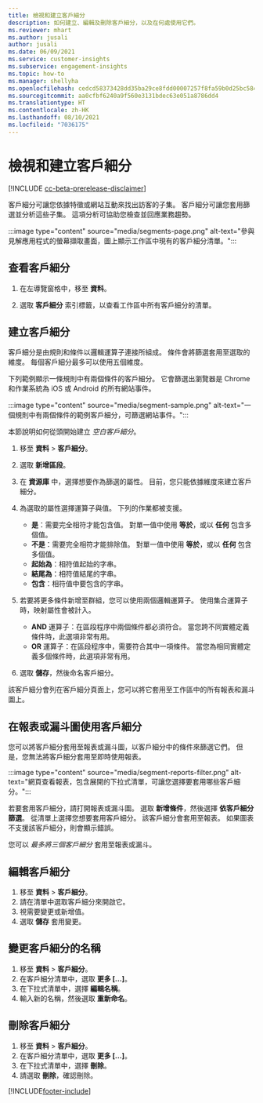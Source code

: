 ```yaml
---
title: 檢視和建立客戶細分
description: 如何建立、編輯及刪除客戶細分，以及在何處使用它們。
ms.reviewer: mhart
ms.author: jusali
author: jusali
ms.date: 06/09/2021
ms.service: customer-insights
ms.subservice: engagement-insights
ms.topic: how-to
ms.manager: shellyha
ms.openlocfilehash: cedcd58373428dd35ba29ce8fdd00007257f8fa59b0d25bc584b4e832df13604
ms.sourcegitcommit: aa0cfbf6240a9f560e3131bdec63e051a8786dd4
ms.translationtype: HT
ms.contentlocale: zh-HK
ms.lasthandoff: 08/10/2021
ms.locfileid: "7036175"
---
```

# <a name="view-and-create-segments"></a>檢視和建立客戶細分

[!INCLUDE [cc-beta-prerelease-disclaimer](includes/cc-beta-prerelease-disclaimer.md)]

客戶細分可讓您依據特徵或網站互動來找出訪客的子集。 客戶細分可讓您套用篩選並分析這些子集。 這項分析可協助您檢查並回應業務趨勢。 

:::image type="content" source="media/segments-page.png" alt-text="參與見解應用程式的螢幕擷取畫面，圖上顯示工作區中現有的客戶細分清單。":::

## <a name="view-segments"></a>查看客戶細分

1. 在左導覽窗格中，移至 **資料**。 

1. 選取 **客戶細分** 索引標籤，以查看工作區中所有客戶細分的清單。 

## <a name="create-a-segment"></a>建立客戶細分

客戶細分是由規則和條件以邏輯運算子連接所組成。 條件會將篩選套用至選取的維度。 每個客戶細分最多可以使用五個維度。

下列範例顯示一條規則中有兩個條件的客戶細分。 它會篩選出瀏覽器是 Chrome 和作業系統為 iOS 或 Android 的所有網站事件。

:::image type="content" source="media/segment-sample.png" alt-text="一個規則中有兩個條件的範例客戶細分，可篩選網站事件。":::

本節說明如何從頭開始建立 *空白客戶細分*。

1. 移至 **資料** > **客戶細分**。

1. 選取 **新增區段**。

1. 在 **資源庫** 中，選擇想要作為篩選的屬性。 目前，您只能依據維度來建立客戶細分。

1. 為選取的屬性選擇運算子與值。 下列的作業都被支援。
   - **是**：需要完全相符才能包含值。 對單一值中使用 **等於**，或以 **任何** 包含多個值。
   - **不是**：需要完全相符才能排除值。 對單一值中使用 **等於**，或以 **任何** 包含多個值。
   - **起始為**：相符值起始的字串。
   - **結尾為**：相符值結尾的字串。
   - **包含**：相符值中要包含的字串。

1. 若要將更多條件新增至群組，您可以使用兩個邏輯運算子。 使用集合運算子時，映射屬性會被計入。
   - **AND** 運算子：在區段程序中兩個條件都必須符合。 當您跨不同實體定義條件時，此選項非常有用。
   - **OR** 運算子：在區段程序中，需要符合其中一項條件。 當您為相同實體定義多個條件時，此選項非常有用。

1. 選取 **儲存**，然後命名客戶細分。 

該客戶細分會列在客戶細分頁面上，您可以將它套用至工作區中的所有報表和漏斗圖上。

## <a name="use-a-segment-in-a-report-or-funnel"></a>在報表或漏斗圖使用客戶細分

您可以將客戶細分套用至報表或漏斗圖，以客戶細分中的條件來篩選它們。 但是，您無法將客戶細分套用至即時使用報表。

:::image type="content" source="media/segment-reports-filter.png" alt-text="網頁查看報表，包含展開的下拉式清單，可讓您選擇要套用哪些客戶細分。":::

若要套用客戶細分，請打開報表或漏斗圖。 選取 **新增條件**，然後選擇 **依客戶細分篩選**。 從清單上選擇您想要套用客戶細分。 該客戶細分會套用至報表。 如果圖表不支援該客戶細分，則會顯示錯誤。
 
您可以 *最多將三個客戶細分* 套用至報表或漏斗。

## <a name="edit-a-segment"></a>編輯客戶細分

1. 移至 **資料** > **客戶細分**。
1. 請在清單中選取客戶細分來開啟它。 
1. 視需要變更或新增值。
1. 選取 **儲存** 套用變更。

## <a name="change-the-name-of-a-segment"></a>變更客戶細分的名稱

1. 移至 **資料** > **客戶細分**。
1. 在客戶細分清單中，選取 **更多 [...]**。 
1. 在下拉式清單中，選擇 **編輯名稱**。
1. 輸入新的名稱，然後選取 **重新命名**。

## <a name="delete-a-segment"></a>刪除客戶細分

1. 移至 **資料** > **客戶細分**。
1. 在客戶細分清單中，選取 **更多 [...]**。 
1. 在下拉式清單中，選擇 **刪除**。
1. 請選取 **刪除**，確認刪除。

[!INCLUDE[footer-include](../includes/footer-banner.md)]
